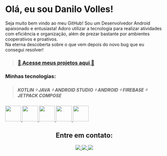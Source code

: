 # Olá, eu sou Danilo Volles!

Seja muito bem vindo ao meu GitHub! Sou um Desenvolvedor Android apaixonado e entusiasta! Adoro utilizar a tecnologia para realizar atividades com eficiência e organização, além de prezar bastante por ambientes cooperativos e proativos. <br>
Na eterna descoberta sobre o que vem depois do novo bug que eu consegui resolver!

> ### [:seedling: Acesse meus projetos aqui :deciduous_tree:](https://github.com/stars/DaniloVolles/lists/best-projects)

### Minhas tecnologias:
> ##### KOTLIN ᠅ JAVA ᠅ ANDROID STUDIO ᠅ ANDROID ᠅ FIREBASE ᠅ JETPACK COMPOSE

<!-- Kotlin -->
<a href="https://kotlinlang.org/">
  <img src= "https://cdn.jsdelivr.net/gh/devicons/devicon/icons/kotlin/kotlin-original.svg" width=50 height=50/>
</a>

<!-- Java -->
<a href="https://www.java.com/">
  <img src= "https://cdn.jsdelivr.net/gh/devicons/devicon/icons/java/java-original.svg" width=50 height=50/>
</a>

<!-- Android Studio -->
<a href="https://developer.android.com/studio">
  <img src= "https://cdn.jsdelivr.net/gh/devicons/devicon/icons/androidstudio/androidstudio-original.svg" width=50 height=50/>
</a>

<!-- Android -->
<a href="https://www.android.com/">
  <img src= "https://cdn.jsdelivr.net/gh/devicons/devicon/icons/android/android-plain.svg" width=50 height=50/>
</a>   

<!-- Firebase -->
<a href="https://firebase.google.com/">
  <img src="https://cdn.jsdelivr.net/gh/devicons/devicon/icons/firebase/firebase-plain.svg" width=50 height=50/>
</a>   


<div align="center">
  
  ## Entre em contato:

  <!-- WhatsApp -->
  <a href="https://api.whatsapp.com/send?phone=5561995165656&text=Ol%C3%A1!%20Vim%20atrav%C3%A9s%20pelo%20seu%20perfil%20do%20GitHub!">
    <img src="https://img.shields.io/badge/WhatsApp-25D366?style=for-the-badge&logo=whatsapp&logoColor=white">
  </a>

  <!-- Email -->
  <a href="mailto:danilo.volles@outlook.com" target="_blank">
    <img src="https://img.shields.io/badge/Microsoft_Outlook-0078D4?style=for-the-badge&logo=microsoft-outlook&logoColor=white">
  </a>

  <!-- LinkedIn -->
  <a href="https://www.linkedin.com/in/danilovolles/" target="_blank">
      <img src="https://img.shields.io/badge/LinkedIn-0077B5?style=for-the-badge&logo=linkedin&logoColor=white"/>
  </a>
  
</div>
